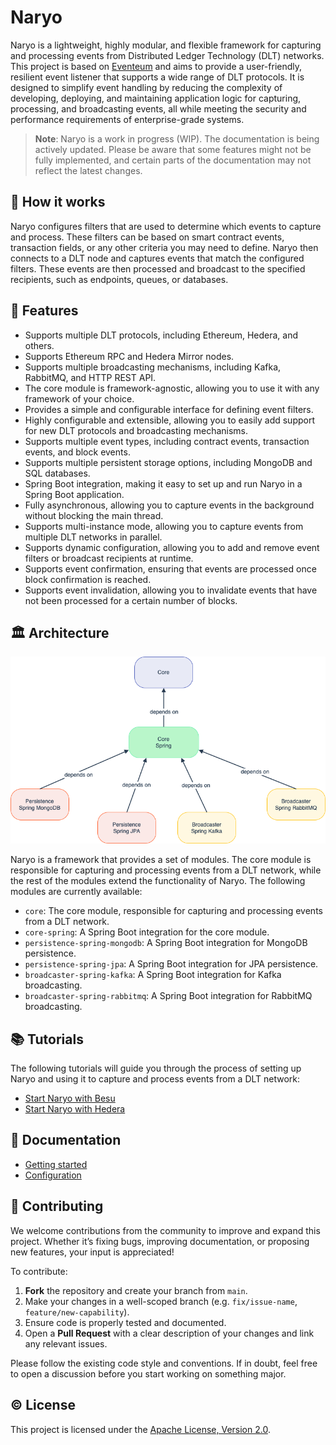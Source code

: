 # Naryo

Naryo is a lightweight, highly modular, and flexible framework for capturing and processing events from Distributed
Ledger Technology (DLT) networks. This project is based on [Eventeum](https://github.com/eventeum/eventeum) and aims to
provide a user-friendly, resilient event listener that supports a wide range of DLT protocols. It is designed to
simplify event handling by reducing the complexity of developing, deploying, and maintaining application logic for
capturing, processing, and broadcasting events, all while meeting the security and performance requirements of
enterprise-grade systems.

> **Note**: Naryo is a work in progress (WIP). The documentation is being actively updated. Please be aware that
> some features might not be fully implemented, and certain parts of the documentation may not reflect the latest
> changes.

## 🚀 How it works

Naryo configures filters that are used to determine which events to capture and process. These filters can be based on
smart contract events, transaction fields, or any other criteria you may need to define. Naryo then connects to a DLT
node and captures events that match the configured filters. These events are then processed and broadcast to the
specified recipients, such as endpoints, queues, or databases.

## 🧬 Features

* Supports multiple DLT protocols, including Ethereum, Hedera, and others.
* Supports Ethereum RPC and Hedera Mirror nodes.
* Supports multiple broadcasting mechanisms, including Kafka, RabbitMQ, and HTTP REST API.
* The core module is framework-agnostic, allowing you to use it with any framework of your choice.
* Provides a simple and configurable interface for defining event filters.
* Highly configurable and extensible, allowing you to easily add support for new DLT protocols and broadcasting
  mechanisms.
* Supports multiple event types, including contract events, transaction events, and block events.
* Supports multiple persistent storage options, including MongoDB and SQL databases.
* Spring Boot integration, making it easy to set up and run Naryo in a Spring Boot application.
* Fully asynchronous, allowing you to capture events in the background without blocking the main thread.
* Supports multi-instance mode, allowing you to capture events from multiple DLT networks in parallel.
* Supports dynamic configuration, allowing you to add and remove event filters or broadcast recipients at runtime.
* Supports event confirmation, ensuring that events are processed once block confirmation is reached.
* Supports event invalidation, allowing you to invalidate events that have not been processed for a certain number of
  blocks.

## 🏛️ Architecture

![Naryo Architecture](./docs/images/naryo_architecture.png)

Naryo is a framework that provides a set of modules. The core module is responsible for capturing and processing events
from a DLT network, while the rest of the modules extend the functionality of Naryo. The following modules are
currently available:

* `core`: The core module, responsible for capturing and processing events from a DLT network.
* `core-spring`: A Spring Boot integration for the core module.
* `persistence-spring-mongodb`: A Spring Boot integration for MongoDB persistence.
* `persistence-spring-jpa`: A Spring Boot integration for JPA persistence.
* `broadcaster-spring-kafka`: A Spring Boot integration for Kafka broadcasting.
* `broadcaster-spring-rabbitmq`: A Spring Boot integration for RabbitMQ broadcasting.

## 📚 Tutorials

The following tutorials will guide you through the process of setting up Naryo and using it to capture and process
events from a DLT network:

- [Start Naryo with Besu](./docs/tutorials/start_naryo_with_besu.md)
- [Start Naryo with Hedera](./docs/tutorials/start_naryo_with_hedera.md)

## 📝 Documentation

- [Getting started](./docs/getting_started.md)
- [Configuration](./docs/configuration.md)

## 🙌 Contributing

We welcome contributions from the community to improve and expand this project. Whether it’s fixing bugs, improving
documentation, or proposing new features, your input is appreciated!

To contribute:

1. **Fork** the repository and create your branch from `main`.
2. Make your changes in a well-scoped branch (e.g. `fix/issue-name`, `feature/new-capability`).
3. Ensure code is properly tested and documented.
4. Open a **Pull Request** with a clear description of your changes and link any relevant issues.

Please follow the existing code style and conventions. If in doubt, feel free to open a discussion before you start
working on something major.

## ©️ License

This project is licensed under the [Apache License, Version 2.0](LICENSE).

